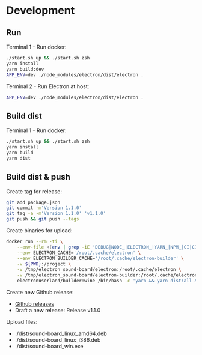 # Development

## Run

Terminal 1 - Run docker:

```bash
./start.sh up && ./start.sh zsh
yarn install
yarn build:dev
APP_ENV=dev ./node_modules/electron/dist/electron .
```

Terminal 2 - Run Electron at host:

```bash
APP_ENV=dev ./node_modules/electron/dist/electron .
```

## Build dist

Terminal 1 - Run docker:

```bash
./start.sh up && ./start.sh zsh
yarn install
yarn build
yarn dist
```

## Build dist & push

Create tag for release:

```bash
git add package.json
git commit -m'Version 1.1.0'
git tag -a -m'Version 1.1.0' 'v1.1.0'
git push && git push --tags
```

Create binaries for upload:

```bash
docker run --rm -ti \
    --env-file <(env | grep -iE 'DEBUG|NODE_|ELECTRON_|YARN_|NPM_|CI|CIRCLE|TRAVIS_TAG|TRAVIS|TRAVIS_REPO_|TRAVIS_BUILD_|TRAVIS_BRANCH|TRAVIS_PULL_REQUEST_|APPVEYOR_|CSC_|GH_|GITHUB_|BT_|AWS_|STRIP|BUILD_') \
    --env ELECTRON_CACHE='/root/.cache/electron' \
    --env ELECTRON_BUILDER_CACHE='/root/.cache/electron-builder' \
    -v ${PWD}:/project \
    -v /tmp/electron_sound-board/electron:/root/.cache/electron \
    -v /tmp/electron_sound-board/electron-builder:/root/.cache/electron-builder \
    electronuserland/builder:wine /bin/bash -c 'yarn && yarn dist:all && chown -R 1000:1000 /project/dist /project/node_modules'
```

Create new Github release:

* [Github releases](https://github.com/Cyb10101/electron_sound-board/releases)
* Draft a new release: Release v1.1.0

Upload files:

* ./dist/sound-board_linux_amd64.deb
* ./dist/sound-board_linux_i386.deb
* ./dist/sound-board_win.exe
